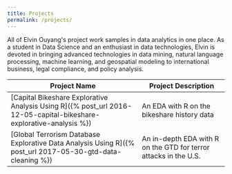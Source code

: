 ```yaml
---
title: Projects
permalink: /projects/
---
```


All of Elvin Ouyang's project work samples in data analytics in one place. As a student in Data Science and an enthusiast in data technologies, Elvin is devoted in bringing advanced technologies in data mining, natural language processing, machine learning, and geospatial modeling to international business, legal compliance, and policy analysis.

| Project Name      | Project Description      |
|-----------|------------------|
| [Capital Bikeshare Explorative Analysis Using R]({% post_url 2016-12-05-capital-bikeshare-explorative-analysis %})   | An EDA with R on the bikeshare history data|
| [Global Terrorism Database Explorative Data Analysis Using R]({% post_url 2017-05-30-gtd-data-cleaning %}) | An in-depth EDA with R on the GTD for terror attacks in the U.S. |
